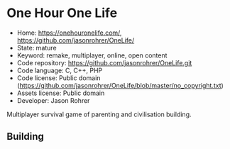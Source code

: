 # One Hour One Life

- Home: https://onehouronelife.com/, https://github.com/jasonrohrer/OneLife/
- State: mature
- Keyword: remake, multiplayer, online, open content
- Code repository: https://github.com/jasonrohrer/OneLife.git
- Code language: C, C++, PHP
- Code license: Public domain (https://github.com/jasonrohrer/OneLife/blob/master/no_copyright.txt)
- Assets license: Public domain
- Developer: Jason Rohrer

Multiplayer survival game of parenting and civilisation building.

## Building
